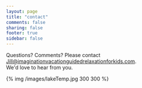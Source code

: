 ```yaml
---
layout: page
title: "contact"
comments: false
sharing: false
footer: true
sidebar: false
---
```

Questions? Comments?  Please contact [Jill@imaginationvacationguidedrelaxationforkids.com](mailto:jill@imaginationvacationguidedrelaxationforkids.com). <br> We'd love to hear from you.

{% img /images/lakeTemp.jpg 300 300 %}

